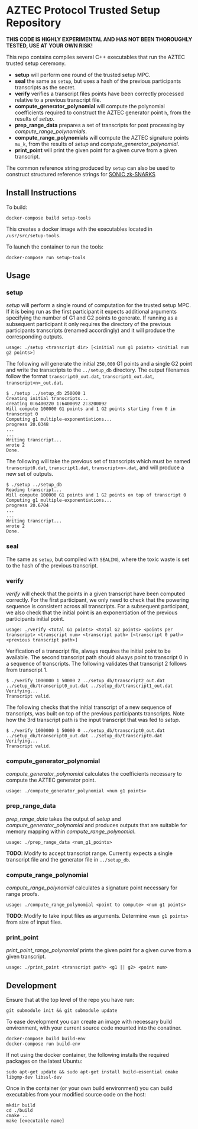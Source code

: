 # AZTEC Protocol Trusted Setup Repository

**THIS CODE IS HIGHLY EXPERIMENTAL AND HAS NOT BEEN THOROUGHLY TESTED, USE AT YOUR OWN RISK!**

This repo contains compiles several C++ executables that run the AZTEC trusted setup ceremony.

- **setup** will perform one round of the trusted setup MPC.
- **seal** the same as `setup`, but uses a hash of the previous participants transcripts as the secret.
- **verify** verifies a transcript files points have been correctly processed relative to a previous transcript file.
- **compute_generator_polynomial** will compute the polynomial coefficients required to construct the AZTEC generator point `h`, from the results of _setup_.
- **prep_range_data** prepares a set of transcripts for post processing by _compute_range_polynomials_.
- **compute_range_polynomials** will compute the AZTEC signature points `mu_k`, from the results of _setup_ and _compute_generator_polynomial_.
- **print_point** will print the given point for a given curve from a given transcript.

The common reference string produced by `setup` can also be used to construct structured reference strings for [SONIC zk-SNARKS](https://eprint.iacr.org/2019/099.pdf)

## Install Instructions

To build:

`docker-compose build setup-tools`

This creates a docker image with the executables located in `/usr/src/setup-tools`.

To launch the container to run the tools:

```
docker-compose run setup-tools
```

## Usage

### setup

_setup_ will perform a single round of computation for the trusted setup MPC. If it is being run as the first participant it expects additional arguments specifying the number of G1 and G2 points to generate.
If running as a subsequent participant it only requires the directory of the previous participants transcripts (renamed accordingly) and it will produce the corresponding outputs.

```
usage: ./setup <transcript dir> [<initial num g1 points> <initial num g2 points>]
```

The following will generate the initial `250,000` G1 points and a single G2 point and write the transcripts to the `../setup_db` directory. The output filenames follow the format `transcript0_out.dat`, `transcript1_out.dat`, `transcript<n>_out.dat`.

```
$ ./setup ../setup_db 250000 1
Creating initial transcripts...
creating 0:6400220 1:6400092 2:3200092
Will compute 100000 G1 points and 1 G2 points starting from 0 in transcript 0
Computing g1 multiple-exponentiations...
progress 20.0348
...
...
Writing transcript...
wrote 2
Done.
```

The following will take the previous set of transcripts which must be named `transcript0.dat`, `transcript1.dat`, `transcript<n>.dat`, and will produce a new set of outputs.

```
$ ./setup ../setup_db
Reading transcript...
Will compute 100000 G1 points and 1 G2 points on top of transcript 0
Computing g1 multiple-exponentiations...
progress 20.6704
...
...
Writing transcript...
wrote 2
Done.
```

### seal

The same as `setup`, but compiled with `SEALING`, where the toxic waste is set to the hash of the previous transcript.

### verify

_verify_ will check that the points in a given transcript have been computed correctly. For the first participant, we only need to check that the powering sequence is consistent across all transcripts.
For a subsequent participant, we also check that the initial point is an exponentiation of the previous participants initial point.

```
usage: ./verify <total G1 points> <total G2 points> <points per transcript> <transcript num> <transcript path> [<transcript 0 path> <previous transcript path>]
```

Verification of a transcript file, always requires the initial point to be available. The second transcript path should always point to transcript 0 in a sequence of transcripts. The following validates that transcript 2 follows from transcript 1.

```
$ ./verify 1000000 1 50000 2 ../setup_db/transcript2_out.dat ../setup_db/transcript0_out.dat ../setup_db/transcript1_out.dat
Verifying...
Transcript valid.
```

The following checks that the initial transcript of a new sequence of transcripts, was built on top of the previous participants transcripts. Note how the 3rd transcript path is the input transcript that was fed to _setup_.

```
$ ./verify 1000000 1 50000 0 ../setup_db/transcript0_out.dat ../setup_db/transcript0_out.dat ../setup_db/transcript0.dat
Verifying...
Transcript valid.
```

### compute_generator_polynomial

_compute_generator_polynomial_ calculates the coefficients necessary to compute the AZTEC generator point.

```
usage: ./compute_generator_polynomial <num g1 points>
```

### prep_range_data

_prep_range_data_ takes the output of _setup_ and _compute_generator_polynomial_ and produces outputs that are suitable for memory mapping within _compute_range_polynomial_.

```
usage: ./prep_range_data <num_g1_points>
```

**TODO**: Modify to accept transcript range. Currently expects a single transcript file and the generator file in `../setup_db`.

### compute_range_polynomial

_compute_range_polynomial_ calculates a signature point necessary for range proofs.

```
usage: ./compute_range_polynomial <point to compute> <num g1 points>
```

**TODO**: Modify to take input files as arguments. Determine `<num g1 points>` from size of input files.

### print_point

_print_point_range_polynomial_ prints the given point for a given curve from a given transcript.

```
usage: ./print_point <transcript path> <g1 || g2> <point num>
```

## Development

Ensure that at the top level of the repo you have run:

```
git submodule init && git submodule update
```

To ease development you can create an image with necessary build environment, with your current source code mounted into the conatiner.

```
docker-compose build build-env
docker-compose run build-env
```

If not using the docker container, the following installs the required packages on the latest Ubuntu:

```
sudo apt-get update && sudo apt-get install build-essential cmake libgmp-dev libssl-dev
```

Once in the container (or your own build environment) you can build executables from your modified source code on the host:

```
mkdir build
cd ./build
cmake ..
make [executable name]
```
